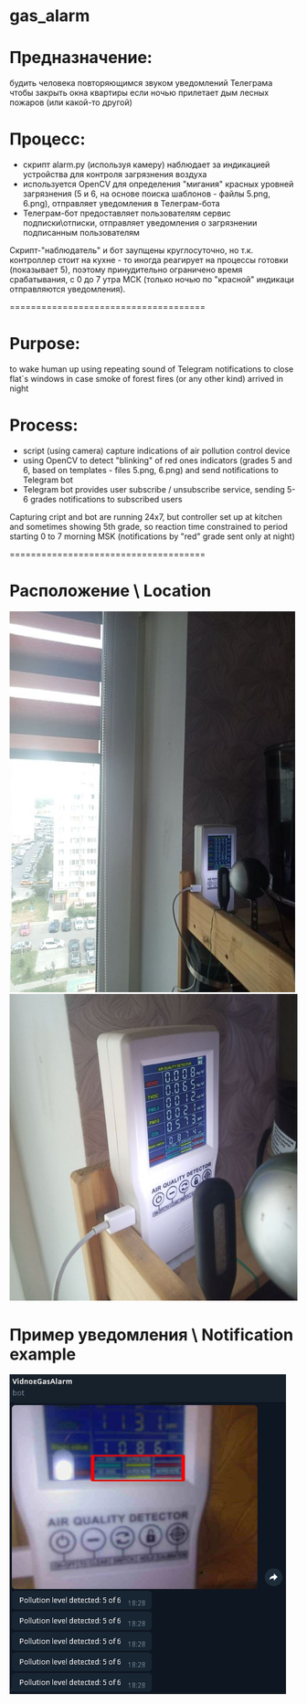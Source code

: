 # gas_alarm

# Предназначение: 
будить человека повторяющимся звуком уведомлений Телеграма чтобы закрыть окна квартиры если ночью прилетает дым лесных пожаров (или какой-то другой)

# Процесс:
- скрипт alarm.py (используя камеру) наблюдает за индикацией устройства для контроля загрязнения воздуха 
- используется OpenCV для определения "мигания" красных уровней загрязнения (5 и 6, на основе поиска шаблонов - файлы 5.png, 6.png), отправляет уведомления в Телеграм-бота
- Телеграм-бот предоставляет пользователям сервис подписки\отписки, отправляет уведомления о загрязнении подписанным пользователям

Скрипт-"наблюдатель" и бот заупщены круглосуточно, но т.к. контроллер стоит на кухне - то иногда реагирует на процессы готовки (показывает 5), поэтому принудительно ограничено время срабатывания, с 0 до 7 утра МСК (только ночью по "красной" индикаци отправляются уведомления). 

=====================================

# Purpose: 
to wake human up using repeating sound of Telegram notifications to close flat`s windows in case smoke of forest fires (or any other kind) arrived in night

# Process:
- script (using camera) capture indications of air pollution control device 
- using OpenCV to detect "blinking" of red ones indicators (grades 5 and 6, based on templates - files 5.png, 6.png) and send notifications to Telegram bot
- Telegram bot provides user subscribe / unsubscribe service, sending 5-6 grades notifications to subscribed users

Capturing cript and bot are running 24x7, but controller set up at kitchen and sometimes showing 5th grade, so reaction time constrained to period starting 0 to 7 morning MSK (notifications by "red" grade sent only at night)

=====================================

# Расположение \ Location

![](https://github.com/Wolfram-180/gas_alarm/blob/master/environment/wall1.jpg?raw=true)
![](https://github.com/Wolfram-180/gas_alarm/blob/master/environment/wall2.jpg?raw=true)

# Пример уведомления \ Notification example

![](https://github.com/Wolfram-180/gas_alarm/blob/master/environment/5_lvl_detected.png?raw=true)
